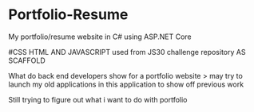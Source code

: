 # Portfolio-Resume
My portfolio/resume website in C# using ASP.NET Core


#CSS HTML AND JAVASCRIPT used from JS30 challenge repository AS SCAFFOLD

What do back end developers show for a portfolio website  > may try to launch my old applications in this application to show off previous work



Still trying to figure out what i want to do with portfolio
